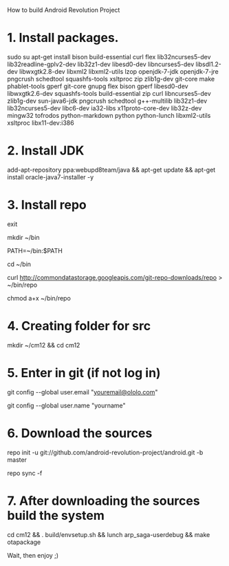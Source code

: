 How to build Android Revolution Project

# 1. Install packages.
sudo su
apt-get install bison build-essential curl flex lib32ncurses5-dev lib32readline-gplv2-dev lib32z1-dev libesd0-dev libncurses5-dev libsdl1.2-dev libwxgtk2.8-dev libxml2 libxml2-utils lzop openjdk-7-jdk openjdk-7-jre pngcrush schedtool squashfs-tools xsltproc zip zlib1g-dev git-core make phablet-tools gperf git-core gnupg flex bison gperf libesd0-dev libwxgtk2.6-dev squashfs-tools build-essential zip curl libncurses5-dev zlib1g-dev sun-java6-jdk pngcrush schedtool g++-multilib lib32z1-dev lib32ncurses5-dev libc6-dev ia32-libs x11proto-core-dev lib32z-dev mingw32 tofrodos python-markdown python python-lunch libxml2-utils xsltproc libx11-dev:i386
# 2. Install JDK
add-apt-repository ppa:webupd8team/java && apt-get update && apt-get install oracle-java7-installer -y
# 3. Install repo

exit

mkdir ~/bin

PATH=~/bin:$PATH

cd ~/bin

curl http://commondatastorage.googleapis.com/git-repo-downloads/repo > ~/bin/repo

chmod a+x ~/bin/repo

# 4. Creating folder for src

mkdir ~/cm12 && cd cm12

# 5. Enter in git (if not log in)

git config --global user.email "youremail@ololo.com"

git config --global user.name "yourname"

# 6. Download the sources

repo init -u git://github.com/android-revolution-project/android.git -b master

repo sync -f

# 7. After downloading the sources build the system

cd cm12 && . build/envsetup.sh && lunch arp_saga-userdebug && make otapackage

Wait, then enjoy ;)
